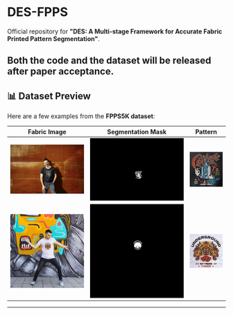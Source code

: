 # DES-FPPS

Official repository for **"DES: A Multi-stage Framework for Accurate Fabric Printed Pattern Segmentation"**.

Both the **code** and the **dataset** will be released **after paper acceptance**.
---

## 📊 Dataset Preview
Here are a few examples from the **FPPS5K dataset**:

| Fabric Image | Segmentation Mask | Pattern |
|--------------|------------------|--------------------|
| ![sample1](assets/4_2168.jpg) | ![mask1](assets/4_2168.png) | ![pattern1](assets/4_2168_pattern.jpg) |
| ![sample2](assets/150_2289.jpg) | ![mask2](assets/150_2289.png) | ![pattern2](assets/150_2289_pattern.jpg) |

---
